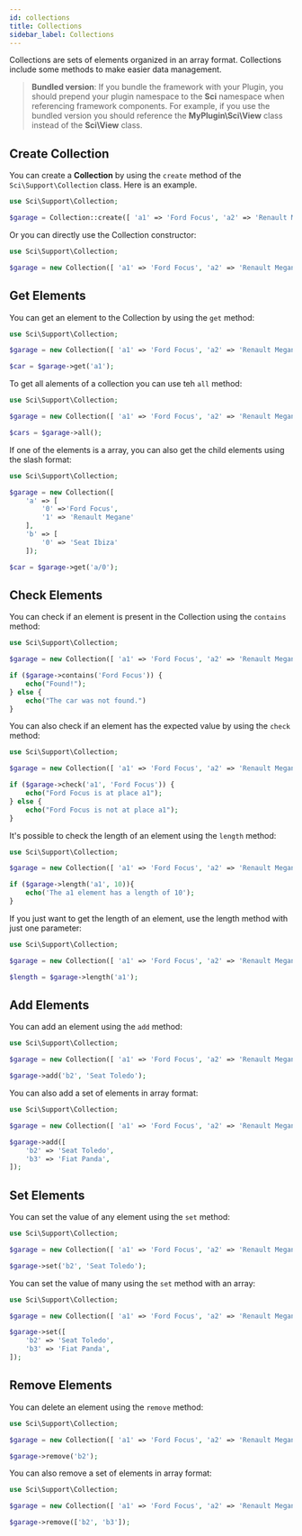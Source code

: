 ```yaml
---
id: collections
title: Collections
sidebar_label: Collections
---
```


Collections are sets of elements organized in an array format. Collections include some methods to make easier data management.

> **Bundled version**: If you bundle the framework with your Plugin,
> you should prepend your plugin namespace to the **Sci** namespace when referencing framework components.
> For example, if you use the bundled version you should reference the **MyPlugin\Sci\View** class instead of the **Sci\View** class.

## Create Collection

You can create a **Collection** by using the `create` method of the `Sci\Support\Collection` class. Here is an example.

```php
use Sci\Support\Collection;

$garage = Collection::create([ 'a1' => 'Ford Focus', 'a2' => 'Renault Megane', 'b1' => 'Seat Ibiza']);
```

Or you can directly use the Collection constructor:

```php
use Sci\Support\Collection;

$garage = new Collection([ 'a1' => 'Ford Focus', 'a2' => 'Renault Megane', 'b1' => 'Seat Ibiza']);
```


## Get Elements

You can get an element to the Collection by using the `get` method:

```php
use Sci\Support\Collection;

$garage = new Collection([ 'a1' => 'Ford Focus', 'a2' => 'Renault Megane', 'b1' => 'Seat Ibiza']);

$car = $garage->get('a1');
```

To get all alements of a collection you can use teh `all` method:

```php
use Sci\Support\Collection;

$garage = new Collection([ 'a1' => 'Ford Focus', 'a2' => 'Renault Megane', 'b1' => 'Seat Ibiza']);

$cars = $garage->all();
```

If one of the elements is a array, you can also get the child elements using the slash format:

```php
use Sci\Support\Collection;

$garage = new Collection([
    'a' => [
        '0' =>'Ford Focus',
        '1' => 'Renault Megane'
    ], 
    'b' => [
        '0' => 'Seat Ibiza'
    ]);

$car = $garage->get('a/0');
```

## Check Elements

You can check if an element is present in the Collection using the `contains` method:

```php
use Sci\Support\Collection;

$garage = new Collection([ 'a1' => 'Ford Focus', 'a2' => 'Renault Megane', 'b1' => 'Seat Ibiza']);

if ($garage->contains('Ford Focus')) {
    echo("Found!");
} else {
    echo("The car was not found.")
}
```

You can also check if an element has the expected value by using the `check` method:

```php
use Sci\Support\Collection;

$garage = new Collection([ 'a1' => 'Ford Focus', 'a2' => 'Renault Megane', 'b1' => 'Seat Ibiza']);

if ($garage->check('a1', 'Ford Focus')) {
    echo("Ford Focus is at place a1");
} else {
    echo("Ford Focus is not at place a1");
}
```

It's possible to check the length of an element using the `length` method:

```php
use Sci\Support\Collection;

$garage = new Collection([ 'a1' => 'Ford Focus', 'a2' => 'Renault Megane', 'b1' => 'Seat Ibiza']);

if ($garage->length('a1', 10)){
    echo('The a1 element has a length of 10');
}
```

If you just want to get the length of an element, use the length method with just one parameter:

```php
use Sci\Support\Collection;

$garage = new Collection([ 'a1' => 'Ford Focus', 'a2' => 'Renault Megane', 'b1' => 'Seat Ibiza']);

$length = $garage->length('a1');
```

## Add Elements

You can add an element using the `add` method:

```php
use Sci\Support\Collection;

$garage = new Collection([ 'a1' => 'Ford Focus', 'a2' => 'Renault Megane', 'b1' => 'Seat Ibiza']);

$garage->add('b2', 'Seat Toledo');
```
You can also add a set of elements in array format:

```php
use Sci\Support\Collection;

$garage = new Collection([ 'a1' => 'Ford Focus', 'a2' => 'Renault Megane', 'b1' => 'Seat Ibiza']);

$garage->add([
    'b2' => 'Seat Toledo',
    'b3' => 'Fiat Panda',
]);
```

## Set Elements

You can set the value of any element using the `set` method:

```php
use Sci\Support\Collection;

$garage = new Collection([ 'a1' => 'Ford Focus', 'a2' => 'Renault Megane', 'b1' => 'Seat Ibiza']);

$garage->set('b2', 'Seat Toledo');
```

You can set the value of many using the `set` method with an array:

```php
use Sci\Support\Collection;

$garage = new Collection([ 'a1' => 'Ford Focus', 'a2' => 'Renault Megane', 'b1' => 'Seat Ibiza']);

$garage->set([
    'b2' => 'Seat Toledo',
    'b3' => 'Fiat Panda',
]);
```
## Remove Elements

You can delete an element using the `remove` method:

```php
use Sci\Support\Collection;

$garage = new Collection([ 'a1' => 'Ford Focus', 'a2' => 'Renault Megane', 'b1' => 'Seat Ibiza']);

$garage->remove('b2');
```
You can also remove a set of elements in array format:

```php
use Sci\Support\Collection;

$garage = new Collection([ 'a1' => 'Ford Focus', 'a2' => 'Renault Megane', 'b1' => 'Seat Ibiza']);

$garage->remove(['b2', 'b3']);
```